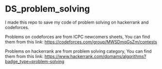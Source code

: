 # DS_problem_solving
I made this repo to save my code of problem solving on hackerrank and codeforces.

Problems on codeforces are from ICPC newcomers sheets, You can find them from this link:
https://codeforces.com/group/MWSDmqGsZm/contests 

Problems on hackerrank are from problem solving category, You can find them from this link:
https://www.hackerrank.com/domains/algorithms?badge_type=problem-solving
